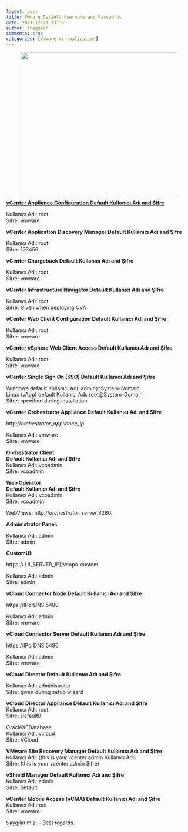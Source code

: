 ```yaml
---
layout: post
title: VMware Default Username and Passwords
date: 2021-12-21 13:56
author: theguler
comments: true
categories: [Vmware Virtualization]
---
```

<!-- wp:image {"id":717,"width":776,"height":387,"sizeSlug":"large","linkDestination":"none"} -->
<figure class="wp-block-image size-large is-resized"><img src="https://theguler.wordpress.com/wp-content/uploads/2021/12/vmware.jpg?w=1024" alt="" class="wp-image-717" width="776" height="387" /></figure>
<!-- /wp:image -->

<!-- wp:paragraph -->
<p><strong><span style="text-decoration:underline">vCenter Appliance Configuration Default Kullanıcı Adı and Şifre</span></strong></p>
<!-- /wp:paragraph -->

<!-- wp:paragraph -->
<p>Kullanıcı Adı: root<br>Şifre: vmware</p>
<!-- /wp:paragraph -->

<!-- wp:paragraph -->
<p><strong>vCenter Application Discovery Manager Default Kullanıcı Adı and Şifre</strong></p>
<!-- /wp:paragraph -->

<!-- wp:paragraph -->
<p>Kullanıcı Adı: root<br>Şifre: 123456</p>
<!-- /wp:paragraph -->

<!-- wp:paragraph -->
<p><strong>vCenter Chargeback Default Kullanıcı Adı and Şifre</strong></p>
<!-- /wp:paragraph -->

<!-- wp:paragraph -->
<p>Kullanıcı Adı: root<br>Şifre: vmware</p>
<!-- /wp:paragraph -->

<!-- wp:paragraph -->
<p><strong>vCenter Infrastructure Navigator Default Kullanıcı Adı and Şifre</strong></p>
<!-- /wp:paragraph -->

<!-- wp:paragraph -->
<p>Kullanıcı Adı: root<br>Şifre: Given when deploying OVA</p>
<!-- /wp:paragraph -->

<!-- wp:paragraph -->
<p><strong>vCenter Web Client Configuration Default Kullanıcı Adı and Şifre</strong></p>
<!-- /wp:paragraph -->

<!-- wp:paragraph -->
<p>Kullanıcı Adı: root<br>Şifre: vmware</p>
<!-- /wp:paragraph -->

<!-- wp:paragraph -->
<p><strong>vCenter vSphere Web Client Access Default Kullanıcı Adı and Şifre</strong></p>
<!-- /wp:paragraph -->

<!-- wp:paragraph -->
<p>Kullanıcı Adı: root<br>Şifre: vmware</p>
<!-- /wp:paragraph -->

<!-- wp:paragraph -->
<p><strong>vCenter Single Sign On (SSO) Default Kullanıcı Adı and Şifre</strong></p>
<!-- /wp:paragraph -->

<!-- wp:paragraph -->
<p>Windows default Kullanıcı Adı:&nbsp;admin@System-Domain<br>Linux (vApp) default Kullanıcı Adı:&nbsp;root@System-Domain<br>Şifre: specified during installation</p>
<!-- /wp:paragraph -->

<!-- wp:paragraph -->
<p><strong>vCenter Orchestrator Appliance Default Kullanıcı Adı and Şifre</strong></p>
<!-- /wp:paragraph -->

<!-- wp:paragraph -->
<p>http://<em>orchestrator_appliance_ip</em></p>
<!-- /wp:paragraph -->

<!-- wp:paragraph -->
<p>Kullanıcı Adı: vmware<br>Şifre: vmware</p>
<!-- /wp:paragraph -->

<!-- wp:paragraph -->
<p><strong>Orchestrator Client</strong><br><strong>Default Kullanıcı Adı and Şifre</strong><br>Kullanıcı Adı: vcoadmin<br>Şifre: vcoadmin</p>
<!-- /wp:paragraph -->

<!-- wp:paragraph -->
<p><strong>Web Operator</strong><br><strong>Default Kullanıcı Adı and Şifre</strong><br>Kullanıcı Adı: vcoadmin<br>Şifre: vcoadmin</p>
<!-- /wp:paragraph -->

<!-- wp:paragraph -->
<p>WebViews:&nbsp;http://<em>orchestrator_server</em>:8280.</p>
<!-- /wp:paragraph -->

<!-- wp:paragraph -->
<p><strong>Administrator Panel:</strong></p>
<!-- /wp:paragraph -->

<!-- wp:paragraph -->
<p>Kullanıcı Adı: admin<br>Şifre: admin</p>
<!-- /wp:paragraph -->

<!-- wp:paragraph -->
<p><strong>CustomUI:</strong></p>
<!-- /wp:paragraph -->

<!-- wp:paragraph -->
<p>https:// UI_SERVER_IP)/vcops-custom</p>
<!-- /wp:paragraph -->

<!-- wp:paragraph -->
<p>Kullanıcı Adı: admin<br>Şifre: admin</p>
<!-- /wp:paragraph -->

<!-- wp:paragraph -->
<p><strong>vCloud Connector Node Default Kullanıcı Adı and Şifre</strong></p>
<!-- /wp:paragraph -->

<!-- wp:paragraph -->
<p>https://IPorDNS:5480</p>
<!-- /wp:paragraph -->

<!-- wp:paragraph -->
<p>Kullanıcı Adı: admin<br>Şifre: vmware</p>
<!-- /wp:paragraph -->

<!-- wp:paragraph -->
<p><strong>vCloud Connector Server Default Kullanıcı Adı and Şifre</strong></p>
<!-- /wp:paragraph -->

<!-- wp:paragraph -->
<p>https://IPorDNS:5480</p>
<!-- /wp:paragraph -->

<!-- wp:paragraph -->
<p>Kullanıcı Adı: admin<br>Şifre: vmware</p>
<!-- /wp:paragraph -->

<!-- wp:paragraph -->
<p><strong>vCloud Director Default Kullanıcı Adı and Şifre</strong></p>
<!-- /wp:paragraph -->

<!-- wp:paragraph -->
<p>Kullanıcı Adı: administrator<br>Şifre: given during setup wizard</p>
<!-- /wp:paragraph -->

<!-- wp:paragraph -->
<p><strong>vCloud Director Appliance Default Kullanıcı Adı and Şifre</strong><br>Kullanıcı Adı: root<br>Şifre: Default0</p>
<!-- /wp:paragraph -->

<!-- wp:paragraph -->
<p>OracleXEDatabase<br>Kullanıcı Adı: vcloud<br>Şifre: VCloud</p>
<!-- /wp:paragraph -->

<!-- wp:paragraph -->
<p><strong>VMware Site Recovery Manager Default Kullanıcı Adı and Şifre</strong><br>Kullanıcı Adı: (this is your vcenter admin Kullanıcı Adı)<br>Şifre: (this is your vcenter admin Şifre)</p>
<!-- /wp:paragraph -->

<!-- wp:paragraph -->
<p><strong>vShield Manager Default Kullanıcı Adı and Şifre</strong><br>Kullanıcı Adı: admin<br>Şifre: default</p>
<!-- /wp:paragraph -->

<!-- wp:paragraph -->
<p><strong>vCenter Mobile Access (vCMA) Default Kullanıcı Adı and Şifre</strong><br>Kullanıcı Adı:root<br>Şifre: vmware</p>
<!-- /wp:paragraph -->

<!-- wp:paragraph -->
<p>Saygılarımla. – Best regards.</p>
<!-- /wp:paragraph -->

<!-- wp:heading {"level":3} -->
<h3></h3>
<!-- /wp:heading -->
